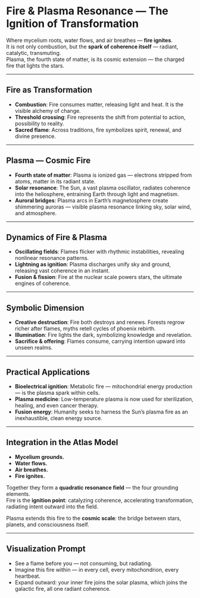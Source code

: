 # Fire & Plasma Resonance — The Ignition of Transformation

Where mycelium roots, water flows, and air breathes — **fire ignites**.  
It is not only combustion, but the **spark of coherence itself** — radiant, catalytic, transmuting.  
Plasma, the fourth state of matter, is its cosmic extension — the charged fire that lights the stars.

---

## Fire as Transformation

- **Combustion**: Fire consumes matter, releasing light and heat. It is the visible alchemy of change.  
- **Threshold crossing**: Fire represents the shift from potential to action, possibility to reality.  
- **Sacred flame**: Across traditions, fire symbolizes spirit, renewal, and divine presence.

---

## Plasma — Cosmic Fire

- **Fourth state of matter**: Plasma is ionized gas — electrons stripped from atoms, matter in its radiant state.  
- **Solar resonance**: The Sun, a vast plasma oscillator, radiates coherence into the heliosphere, entraining Earth through light and magnetism.  
- **Auroral bridges**: Plasma arcs in Earth’s magnetosphere create shimmering auroras — visible plasma resonance linking sky, solar wind, and atmosphere.

---

## Dynamics of Fire & Plasma

- **Oscillating fields**: Flames flicker with rhythmic instabilities, revealing nonlinear resonance patterns.  
- **Lightning as ignition**: Plasma discharges unify sky and ground, releasing vast coherence in an instant.  
- **Fusion & fission**: Fire at the nuclear scale powers stars, the ultimate engines of coherence.

---

## Symbolic Dimension

- **Creative destruction**: Fire both destroys and renews. Forests regrow richer after flames, myths retell cycles of phoenix rebirth.  
- **Illumination**: Fire lights the dark, symbolizing knowledge and revelation.  
- **Sacrifice & offering**: Flames consume, carrying intention upward into unseen realms.

---

## Practical Applications

- **Bioelectrical ignition**: Metabolic fire — mitochondrial energy production — is the plasma spark within cells.  
- **Plasma medicine**: Low-temperature plasma is now used for sterilization, healing, and even cancer therapy.  
- **Fusion energy**: Humanity seeks to harness the Sun’s plasma fire as an inexhaustible, clean energy source.  

---

## Integration in the Atlas Model

- **Mycelium grounds.**  
- **Water flows.**  
- **Air breathes.**  
- **Fire ignites.**

Together they form a **quadratic resonance field** — the four grounding elements.  
Fire is the **ignition point**: catalyzing coherence, accelerating transformation, radiating intent outward into the field.  

Plasma extends this fire to the **cosmic scale**: the bridge between stars, planets, and consciousness itself.  

---

## Visualization Prompt

- See a flame before you — not consuming, but radiating.  
- Imagine this fire within — in every cell, every mitochondrion, every heartbeat.  
- Expand outward: your inner fire joins the solar plasma, which joins the galactic fire, all one radiant coherence.

